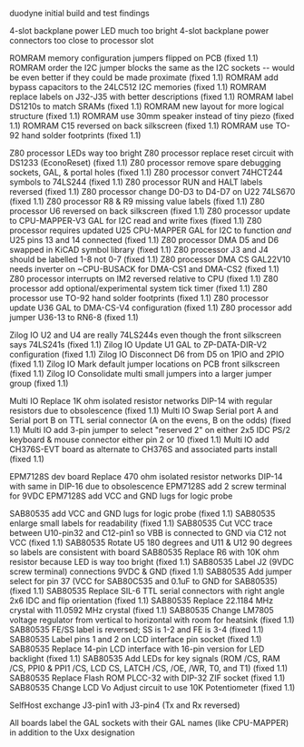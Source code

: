 duodyne initial build and test findings

4-slot backplane power LED much too bright
4-slot backplane power connectors too close to processor slot

ROMRAM memory configuration jumpers flipped on PCB (fixed 1.1)
ROMRAM order the I2C jumper blocks the same as the I2C sockets -- would be even better if they could be made proximate (fixed 1.1)
ROMRAM add bypass capacitors to the 24LC512 I2C memories (fixed 1.1)
ROMRAM replace labels on J32-J35 with better descriptions (fixed 1.1)
ROMRAM label DS1210s to match SRAMs (fixed 1.1)
ROMRAM new layout for more logical structure (fixed 1.1)
ROMRAM use 30mm speaker instead of tiny piezo (fixed 1.1)
ROMRAM C15 reversed on back silkscreen (fixed 1.1)
ROMRAM use TO-92 hand solder footprints (fixed 1.1)

Z80 processor LEDs way too bright
Z80 processor replace reset circuit with DS1233 (EconoReset) (fixed 1.1)
Z80 processor remove spare debugging sockets, GAL, & portal holes (fixed 1.1)
Z80 processor convert 74HCT244 symbols to 74LS244 (fixed 1.1)
Z80 processor RUN and HALT labels reversed (fixed 1.1)
Z80 processor change D0-D3 to D4-D7 on U22 74LS670 (fixed 1.1)
Z80 processor R8 & R9 missing value labels (fixed 1.1)
Z80 processor U6 reversed on back silkscreen (fixed 1.1)
Z80 processor update to CPU-MAPPER-V3 GAL for I2C read and write fixes (fixed 1.1)
Z80 processor requires updated U25 CPU-MAPPER GAL for I2C to function *and* U25 pins 13 and 14 connected (fixed 1.1)
Z80 processor DMA D5 and D6 swapped in KiCAD symbol library (fixed 1.1)
Z80 processor J3 and J4 should be labelled 1-8 not 0-7 (fixed 1.1)
Z80 processor DMA CS GAL22V10 needs inverter on ~CPU-BUSACK for DMA-CS1 and DMA-CS2 (fixed 1.1)
Z80 processor interrupts on IM2 reversed relative to CPU (fixed 1.1)
Z80 processor add optional/experimental system tick timer (fixed 1.1)
Z80 processor use TO-92 hand solder footprints (fixed 1.1)
Z80 processor update U36 GAL to DMA-CS-V4 configuration (fixed 1.1)
Z80 processor add jumper U36-13 to RN6-8 (fixed 1.1)

Zilog IO U2 and U4 are really 74LS244s even though the front silkscreen says 74LS241s (fixed 1.1)
Zilog IO Update U1 GAL to ZP-DATA-DIR-V2 configuration (fixed 1.1)
Zilog IO Disconnect D6 from D5 on 1PIO and 2PIO (fixed 1.1)
Zilog IO Mark default jumper locations on PCB front silkscreen (fixed 1.1)
Zilog IO Consolidate multi small jumpers into a larger jumper group (fixed 1.1)

Multi IO Replace 1K ohm isolated resistor networks DIP-14 with regular resistors due to obsolescence (fixed 1.1)
Multi IO Swap Serial port A and Serial port B on TTL serial connector (A on the evens, B on the odds) (fixed 1.1)
Multi IO add 3-pin jumper to select "reserved 2" on either 2x5 IDC PS/2 keyboard & mouse connector either pin 2 or 10 (fixed 1.1)
Multi IO add CH376S-EVT board as alternate to CH376S and associated parts install (fixed 1.1)

EPM7128S dev board Replace 470 ohm isolated resistor networks DIP-14 with same in DIP-16 due to obsolescence
EPM7128S add 2 screw terminal for 9VDC
EPM7128S add VCC and GND lugs for logic probe

SAB80535 add VCC and GND lugs for logic probe (fixed 1.1)
SAB80535 enlarge small labels for readability (fixed 1.1)
SAB80535 Cut VCC trace between U10-pin32 and C12-pin1 so VBB is connected to GND via C12 not VCC (fixed 1.1)
SAB80535 Rotate U5 180 degrees and U11 & U12 90 degrees so labels are consistent with board
SAB80535 Replace R6 with 10K ohm resistor because LED is way too bright (fixed 1.1)
SAB80535 Label J2 (9VDC screw terminal) connections 9VDC & GND (fixed 1.1)
SAB80535 Add jumper select for pin 37 (VCC for SAB80C535 and 0.1uF to GND for SAB80535) (fixed 1.1)
SAB80535 Replace SIL-6 TTL serial connectors with right angle 2x6 IDC and flip orientation (fixed 1.1)
SAB80535 Replace 22.1184 MHz crystal with 11.0592 MHz crystal (fixed 1.1)
SAB80535 Change LM7805 voltage regulator from vertical to horizontal with room for heatsink (fixed 1.1)
SAB80535 FE/SS label is reversed; SS is 1-2 and FE is 3-4 (fixed 1.1)
SAB80535 Label pins 1 and 2 on LCD interface pin socket (fixed 1.1)
SAB80535 Replace 14-pin LCD interface with 16-pin version for LED backlight (fixed 1.1)
SAB80535 Add LEDs for key signals (ROM /CS, RAM /CS, PPI0 & PPI1 /CS, LCD CS, LATCH /CS, /OE, /WR, T0, and T1) (fixed 1.1)
SAB80535 Replace Flash ROM PLCC-32 with DIP-32 ZIF socket (fixed 1.1)
SAB80535 Change LCD Vo Adjust circuit to use 10K Potentiometer (fixed 1.1)


SelfHost exchange J3-pin1 with J3-pin4 (Tx and Rx reversed)

All boards label the GAL sockets with their GAL names (like CPU-MAPPER) in addition to the Uxx designation
